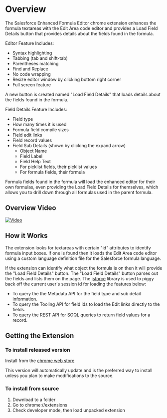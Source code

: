 # Overview

The Salesforce Enhanced Formula Editor chrome extension enhances the formula textareas with the Edit Area code editor and provides a Load Field Details button that provides details about the fields found in the formula.

Editor Feature Includes:
- Syntax highlighting
- Tabbing (tab and shift-tab)
- Parentheses matching
- Find and Replace
- No code wrapping
- Resize editor window by clicking bottom right corner
- Full screen feature

A new button is created named "Load Field Details" that loads details about the fields found in the formula.

Field Details Feature Includes:
- Field type
- How many times it is used
- Formula field compile sizes
- Field edit links
- Field record values
- Field Sub Details (shown by clicking the expand arrow)
  - Object Name
  - Field Label
  - Field Help Text
  - For picklist fields, their picklist values
  - For formula fields, their formula

Formula fields found in the formula will load the enhanced editor for their own formulas, even providing the Load Field Details for themselves, which allows you to drill down through all formulas used in the parent formula.

## Overview Video

[![Video](http://img.youtube.com/vi/TW6NCtO67I8/0.jpg)](http://www.youtube.com/watch?v=TW6NCtO67I8)

## How it Works

The extension looks for textareas with certain "id" attributes to identify formula input boxes.  If one is found then it loads the Edit Area code editor using a custom language definition file for the Salesforce formula language.

If the extension can identify what object the formula is on then it will provide the "Load Field Details" button.  The "Load Field Details" button parses out the fields and lists them on the page.  The [jsforce](https://github.com/jsforce/jsforce) library is used to piggy back off the current user's session id for loading the features below:
- To query the the Metadata API for the field type and sub detail information. 
- To query the Tooling API for field ids to load the Edit links directly to the fields.
- To query the REST API for SOQL queries to return field values for a record.
 
## Getting the Extension
### To install released version

Install from the [chrome web store](https://chrome.google.com/webstore/detail/salesforcecom-enhanced-fo/cnlnnpnjccjcmecojdhgpknalcahkhio)

This version will automatically update and is the preferred way to install unless you plan to make modifications to the source.

### To install from source

1. Download to a folder
2. Go to chrome://extensions
3. Check developer mode, then load unpacked extension
